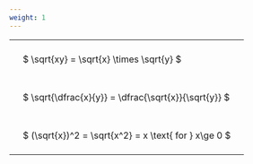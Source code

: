 ```yaml
---
weight: 1
---
```


<style type="text/css">
#T_38fd8 th.col_heading {
  text-align: left;
  font-size: 1em;
}
#T_38fd8 td {
  text-align: left;
  font-size: 1em;
  padding: 1.5em;
}
</style>
<table id="T_38fd8">
  <thead>
  </thead>
  <tbody>
    <tr>
      <td id="T_38fd8_row0_col0" class="data row0 col0" >$ \sqrt{xy} = \sqrt{x} \times \sqrt{y} $</td>
    </tr>
    <tr>
      <td id="T_38fd8_row1_col0" class="data row1 col0" >$ \sqrt{\dfrac{x}{y}} = \dfrac{\sqrt{x}}{\sqrt{y}} $</td>
    </tr>
    <tr>
      <td id="T_38fd8_row2_col0" class="data row2 col0" >$ (\sqrt{x})^2 = \sqrt{x^2} = x \text{ for } x\ge 0 $</td>
    </tr>
  </tbody>
</table>
